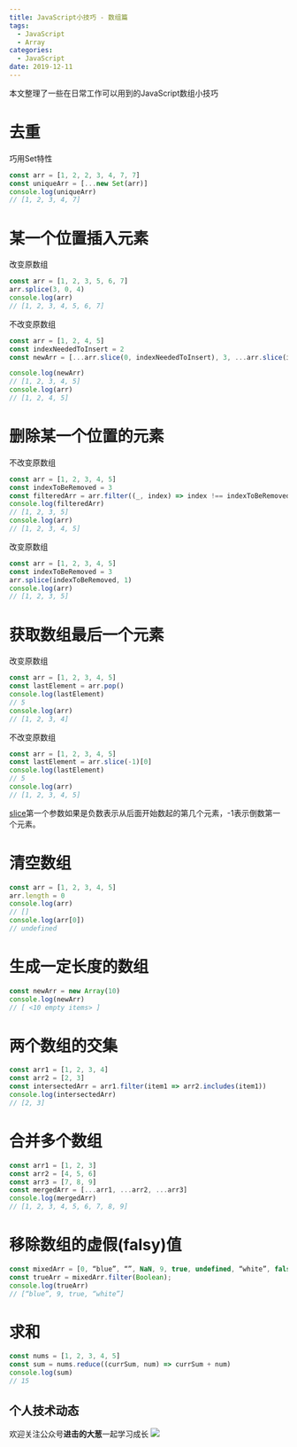 ```yaml
---
title: JavaScript小技巧 - 数组篇
tags: 
  - JavaScript
  - Array
categories:
  - JavaScript
date: 2019-12-11
---
```


本文整理了一些在日常工作可以用到的JavaScript数组小技巧
# 去重
巧用Set特性
```javascript
const arr = [1, 2, 2, 3, 4, 7, 7]
const uniqueArr = [...new Set(arr)]
console.log(uniqueArr)
// [1, 2, 3, 4, 7]
```
<!-- more --> 
# 某一个位置插入元素
改变原数组
```javascript
const arr = [1, 2, 3, 5, 6, 7]
arr.splice(3, 0, 4)
console.log(arr)
// [1, 2, 3, 4, 5, 6, 7]
```
不改变原数组
```javascript
const arr = [1, 2, 4, 5]
const indexNeededToInsert = 2
const newArr = [...arr.slice(0, indexNeededToInsert), 3, ...arr.slice(indexNeededToInsert)]

console.log(newArr)
// [1, 2, 3, 4, 5]
console.log(arr)
// [1, 2, 4, 5]
```
# 删除某一个位置的元素
不改变原数组
```javascript
const arr = [1, 2, 3, 4, 5]
const indexToBeRemoved = 3
const filteredArr = arr.filter((_, index) => index !== indexToBeRemoved)
console.log(filteredArr)
// [1, 2, 3, 5]
console.log(arr)
// [1, 2, 3, 4, 5]
```
改变原数组
```javascript
const arr = [1, 2, 3, 4, 5]
const indexToBeRemoved = 3
arr.splice(indexToBeRemoved, 1)
console.log(arr)
// [1, 2, 3, 5]
```
# 获取数组最后一个元素
改变原数组
```javascript
const arr = [1, 2, 3, 4, 5]
const lastElement = arr.pop()
console.log(lastElement)
// 5
console.log(arr)
// [1, 2, 3, 4]
```
不改变原数组
```javascript
const arr = [1, 2, 3, 4, 5]
const lastElement = arr.slice(-1)[0]
console.log(lastElement)
// 5
console.log(arr)
// [1, 2, 3, 4, 5]
```
[slice](https://developer.mozilla.org/en-US/docs/Web/JavaScript/Reference/Global_Objects/Array/slice)第一个参数如果是负数表示从后面开始数起的第几个元素，-1表示倒数第一个元素。
# 清空数组
```javascript
const arr = [1, 2, 3, 4, 5]
arr.length = 0
console.log(arr)
// []
console.log(arr[0])
// undefined
```
# 生成一定长度的数组
```javascript
const newArr = new Array(10)
console.log(newArr)
// [ <10 empty items> ]
```
# 两个数组的交集
```javascript
const arr1 = [1, 2, 3, 4]
const arr2 = [2, 3]
const intersectedArr = arr1.filter(item1 => arr2.includes(item1))
console.log(intersectedArr)
// [2, 3]
```
# 合并多个数组
```javascript
const arr1 = [1, 2, 3]
const arr2 = [4, 5, 6]
const arr3 = [7, 8, 9]
const mergedArr = [...arr1, ...arr2, ...arr3]
console.log(mergedArr)
// [1, 2, 3, 4, 5, 6, 7, 8, 9]
```
# 移除数组的虚假(falsy)值
```javascript
const mixedArr = [0, “blue”, “”, NaN, 9, true, undefined, “white”, false]
const trueArr = mixedArr.filter(Boolean);
console.log(trueArr)
// [“blue”, 9, true, “white”]
```
# 求和
```javascript
const nums = [1, 2, 3, 4, 5]
const sum = nums.reduce((currSum, num) => currSum + num)
console.log(sum)
// 15
```
## 个人技术动态
欢迎关注公众号**进击的大葱**一起学习成长
![](/images/wechat_qr.jpg)
